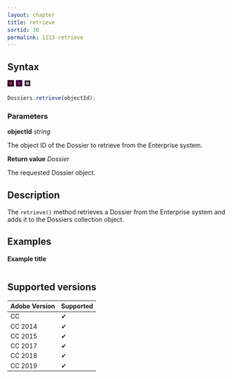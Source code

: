 ```yaml
---
layout: chapter
title: retrieve
sortid: 30
permalink: 1113-retrieve
---
```

## Syntax

![](../../images/indesign.png "InDesign") ![](../../images/incopy.png "InCopy") ![](../../images/indesignserver.png "InDesign Server")
```javascript
Dossiers.retrieve(objectId);
```

### Parameters

**objectId** *string*

The object ID of the Dossier to retrieve from the Enterprise system.

**Return value** *Dossier*

The requested Dossier object.

## Description

The `retrieve()` method retrieves a Dossier from the Enterprise system and adds it to the Dossiers collection object.

## Examples

**Example title**

```javascript

```

## Supported versions

| Adobe Version | Supported |
|---------------|---------|
| CC            | ✔       |
| CC 2014       | ✔       |
| CC 2015       | ✔       |
| CC 2017       | ✔       |
| CC 2018       | ✔       |
| CC 2019       | ✔       |